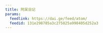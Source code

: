 ```yaml
---
title: 阿呆日记
params:
  feedlink: https://dai.ge/feed/atom/
  feedid: 131e298785a3c275825a998405d252a3
---
```

